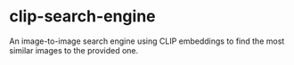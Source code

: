 # clip-search-engine
An image-to-image search engine using CLIP embeddings to find the most similar images to the provided one.
